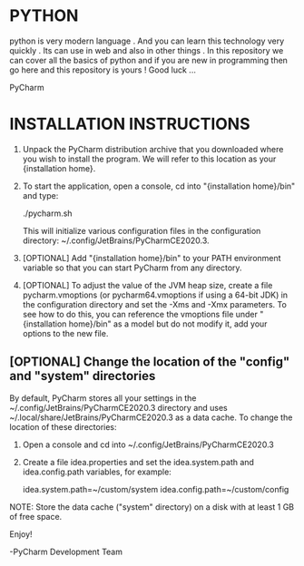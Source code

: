 # PYTHON
python is very modern language . And you can learn this technology very quickly . Its can use in web and also in other things . In this repository we can cover all the basics of python and if you are new in programming then go here and this repository is yours ! Good luck ... 


PyCharm

INSTALLATION INSTRUCTIONS
===============================================================================

  1. Unpack the PyCharm distribution archive that you downloaded
     where you wish to install the program. We will refer to this
     location as your {installation home}.

  2. To start the application, open a console, cd into "{installation home}/bin" and type:

       ./pycharm.sh

     This will initialize various configuration files in the configuration directory:
     ~/.config/JetBrains/PyCharmCE2020.3.

  3. [OPTIONAL] Add "{installation home}/bin" to your PATH environment
     variable so that you can start PyCharm from any directory.

  4. [OPTIONAL] To adjust the value of the JVM heap size, create a file pycharm.vmoptions
     (or pycharm64.vmoptions if using a 64-bit JDK) in the configuration directory
     and set the -Xms and -Xmx parameters. To see how to do this,
     you can reference the vmoptions file under "{installation home}/bin" as a model
     but do not modify it, add your options to the new file.

  [OPTIONAL] Change the location of the "config" and "system" directories
  ------------------------------------------------------------------------------

  By default, PyCharm stores all your settings in the
  ~/.config/JetBrains/PyCharmCE2020.3 directory
  and uses ~/.local/share/JetBrains/PyCharmCE2020.3 as a data cache.
  To change the location of these directories:

  1. Open a console and cd into ~/.config/JetBrains/PyCharmCE2020.3

  2. Create a file idea.properties and set the idea.system.path and idea.config.path variables, for example:

     idea.system.path=~/custom/system
     idea.config.path=~/custom/config

  NOTE: Store the data cache ("system" directory) on a disk with at least 1 GB of free space.


Enjoy!

-PyCharm Development Team
